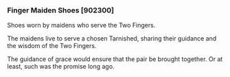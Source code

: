 ### Finger Maiden Shoes [902300]

Shoes worn by maidens who serve the Two Fingers.

The maidens live to serve a chosen Tarnished, sharing their guidance and the wisdom of the Two Fingers.

The guidance of grace would ensure that the pair be brought together. Or at least, such was the promise long ago.